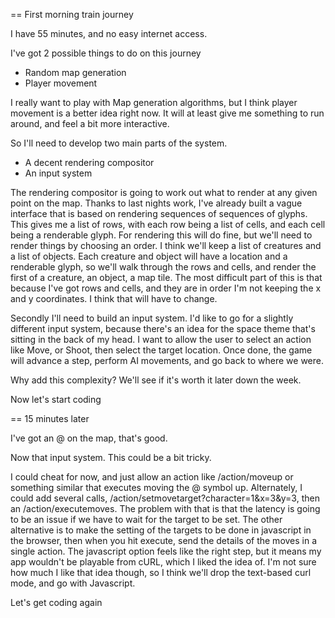 == First morning train journey

I have 55 minutes, and no easy internet access.

I've got 2 possible things to do on this journey

  * Random map generation
  * Player movement

I really want to play with Map generation algorithms, but I think player movement is a better idea right now.  It will at least give me something to run around, and feel a bit more interactive.

So I'll need to develop two main parts of the system.
  * A decent rendering compositor
  * An input system

The rendering compositor is going to work out what to render at any given point on the map.
Thanks to last nights work, I've already built a vague interface that is based on rendering sequences of sequences of glyphs.
This gives me a list of rows, with each row being a list of cells, and each cell being a renderable glyph.
For rendering this will do fine, but we'll need to render things by choosing an order.
I think we'll keep a list of creatures and a list of objects.  Each creature and object will have a location and a renderable glyph, so we'll walk through the rows and cells, and render the first of a creature, an object, a map tile.
The most difficult part of this is that because I've got rows and cells, and they are in order I'm not keeping the x and y coordinates.  I think that will have to change.

Secondly I'll need to build an input system.  I'd like to go for a slightly different input system, because there's an idea for the space theme that's sitting in the back of my head.  I want to allow the user to select an action like Move, or Shoot, then select the target location.  Once done, the game will advance a step, perform AI movements, and go back to where we were.

Why add this complexity?  We'll see if it's worth it later down the week.

Now let's start coding

== 15 minutes later

I've got an @ on the map, that's good.

Now that input system.  This could be a bit tricky.

I could cheat for now, and just allow an action like /action/moveup or something similar that executes moving the @ symbol up.
Alternately, I could add several calls, /action/setmovetarget?character=1&x=3&y=3, then an /action/executemoves.  The problem with that is that the latency is going to be an issue if we have to wait for the target to be set.
The other alternative is to make the setting of the targets to be done in javascript in the browser, then when you hit execute, send the details of the moves in a single action.
The javascript option feels like the right step, but it means my app wouldn't be playable from cURL, which I liked the idea of.  I'm not sure how much I like that idea though, so I think we'll drop the text-based curl mode, and go with Javascript.

Let's get coding again
